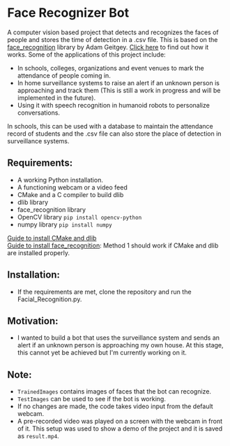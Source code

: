 # Face Recognizer Bot

A computer vision based project that detects and recognizes the faces of people and stores the time of detection in a .csv file. This is based on the [face_recognition](https://github.com/ageitgey/face_recognition) library by Adam Geitgey. [Click here](https://medium.com/@ageitgey/machine-learning-is-fun-part-4-modern-face-recognition-with-deep-learning-c3cffc121d78) to find out how it works.
Some of the applications of this project include:
- In schools, colleges, organizations and event venues to mark the attendance of people coming in.
- In home surveillance systems to raise an alert if an unknown person is approaching and track them (This is still a work in progress and will be implemented in the future).
- Using it with speech recognition in humanoid robots to personalize conversations.

In schools, this can be used with a database to maintain the attendance record of students and the .csv file can also store the place of detection in surveillance systems.

## Requirements:
- A working Python installation.
- A functioning webcam or a video feed
- CMake and a C compiler to build dlib
- dlib library
- face_recognition library
- OpenCV library ```pip install opencv-python ```
- numpy library ```pip install numpy ```

[Guide to install CMake and dlib](https://www.geeksforgeeks.org/how-to-install-dlib-library-for-python-in-windows-10/)  
[Guide to install face_recognition](https://www.geeksforgeeks.org/how-to-install-face-recognition-in-python-on-windows/): Method 1 should work if CMake and dlib are installed properly.


## Installation:
- If the requirements are met, clone the repository and run the Facial_Recognition.py.

## Motivation:
- I wanted to build a bot that uses the surveillance system and sends an alert if an unknown person is approaching my own house. At this stage, this cannot yet be achieved but I'm currently working on it.  

## Note:
- ```TrainedImages``` contains images of faces that the bot can recognize.
- ```TestImages``` can be used to see if the bot is working.
- If no changes are made, the code takes video input from the default webcam.
- A pre-recorded video was played on a screen with the webcam in front of it. This setup was used to show a demo of the project and it is saved as ```result.mp4```.
